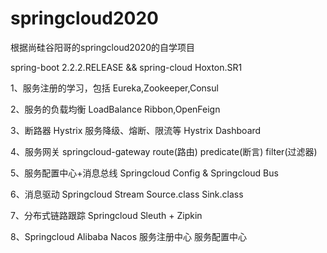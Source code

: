 # springcloud2020

根据尚硅谷阳哥的springcloud2020的自学项目

spring-boot 2.2.2.RELEASE
 &&
spring-cloud Hoxton.SR1


1、服务注册的学习，包括
    Eureka,Zookeeper,Consul
    
2、服务的负载均衡 LoadBalance
    Ribbon,OpenFeign
    
3、断路器 Hystrix
    服务降级、熔断、限流等
    Hystrix Dashboard
    
4、服务网关
    springcloud-gateway
    route(路由)
    predicate(断言)
    filter(过滤器)
    
5、服务配置中心+消息总线
    Springcloud Config & Springcloud Bus
    
6、消息驱动
    Springcloud Stream
        Source.class    Sink.class
        
7、分布式链路跟踪
    Springcloud Sleuth + Zipkin
    
8、Springcloud Alibaba Nacos 
    服务注册中心 服务配置中心